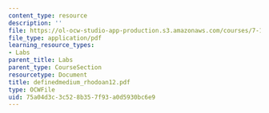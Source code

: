 ```yaml
---
content_type: resource
description: ''
file: https://ol-ocw-studio-app-production.s3.amazonaws.com/courses/7-13-experimental-microbial-genetics-fall-2003/75a04d3c3c528b357f93a0d5930bc6e9_definedmedium_rhodoan12.pdf
file_type: application/pdf
learning_resource_types:
- Labs
parent_title: Labs
parent_type: CourseSection
resourcetype: Document
title: definedmedium_rhodoan12.pdf
type: OCWFile
uid: 75a04d3c-3c52-8b35-7f93-a0d5930bc6e9
---
```

